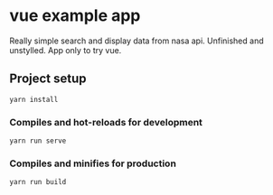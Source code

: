 # vue example app

Really simple search and display data from nasa api. Unfinished and unstylled. App only to try vue.

## Project setup
```
yarn install
```

### Compiles and hot-reloads for development
```
yarn run serve
```

### Compiles and minifies for production
```
yarn run build
```
